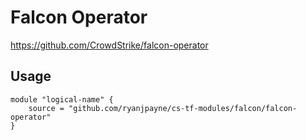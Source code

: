 # Falcon Operator
https://github.com/CrowdStrike/falcon-operator

## Usage
```
module "logical-name" {
    source = "github.com/ryanjpayne/cs-tf-modules/falcon/falcon-operator"
}
```